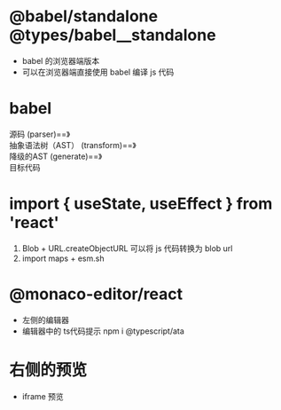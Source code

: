 # @babel/standalone    @types/babel__standalone
- babel 的浏览器端版本
- 可以在浏览器端直接使用 babel 编译 js 代码


# babel
源码   (parser)==》   
抽象语法树（AST）   (transform)==》   
降级的AST  (generate)==》   
目标代码 

# import { useState, useEffect } from 'react'
1. Blob + URL.createObjectURL 可以将 js 代码转换为 blob  url
2. import maps + esm.sh

# @monaco-editor/react
- 左侧的编辑器
- 编辑器中的 ts代码提示   npm i @typescript/ata
 
# 右侧的预览
- iframe 预览
